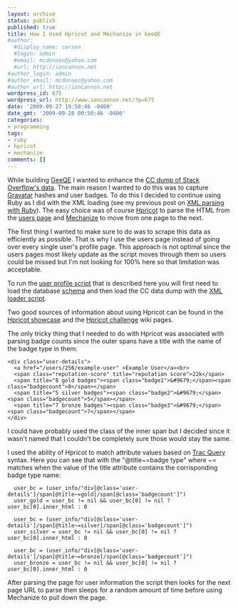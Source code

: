 ```yaml
---
layout: archive
status: publish
published: true
title: How I Used Hpricot and Mechanize in GeeQE
#author:
  #display_name: carson
  #login: admin
  #email: mcdonaec@yahoo.com
  #url: http://ioncannon.net
#author_login: admin
#author_email: mcdonaec@yahoo.com
#author_url: http://ioncannon.net
wordpress_id: 675
wordpress_url: http://www.ioncannon.net/?p=675
date: '2009-09-27 19:50:46 -0400'
date_gmt: '2009-09-28 00:50:46 -0400'
categories:
- programming
tags:
- ruby
- hpricot
- mechanize
comments: []
---
```


While building <a href="http://www.ioncannon.net/projects/geeqe/">GeeQE</a> I wanted to enhance the <a href="http://blog.stackoverflow.com/2009/06/stack-overflow-creative-commons-data-dump/">CC dump of Stack Overflow's data</a>. The main reason I wanted to do this was to capture <a href="http://www.gravatar.com/">Gravatar</a> hashes and user badges. To do this I decided to continue using Ruby as I did with the XML loading (see  my previous post on <a href="http://www.ioncannon.net/programming/643/fast-xml-parsing-with-ruby/">XML parsing with Ruby</a>).  The easy choice was of course <a href="http://github.com/hpricot">Hpricot</a> to parse the HTML from the <a href="http://stackoverflow.com/users">users page</a> and <a href="http://mechanize.rubyforge.org/mechanize/">Mechanize</a> to move from one page to the next.


The first thing I wanted to make sure to do was to scrape this data as efficiently as possible. That is why I use the users page instead of going over every single user's profile page. This approach is not optimal since the users pages most likely update as the script moves through them so users could be missed but I'm not looking for 100% here so that limitation was acceptable.

To run the <a href="http://code.google.com/p/geeqe/source/browse/trunk/scripts/useroverviewpuller.rb">user profile script</a> that is described here you will first need to load the database <a href="http://code.google.com/p/geeqe/source/browse/trunk/scripts/schema.sql">schema</a> and then load the CC data dump with the <a href="http://code.google.com/p/geeqe/source/browse/trunk/scripts/load.rb">XML loader script</a>.

Two good sources of information about using Hpricot can be found in the <a href="http://wiki.github.com/hpricot/hpricot/an-hpricot-showcase">Hpricot showcase</a> and the <a href="http://wiki.github.com/hpricot/hpricot/hpricot-challenge">Hpricot challenge</a> wiki pages.

The only tricky thing that I needed to do with Hpricot was associated with parsing badge counts since the outer spans have a title with the name of the badge type in them:

```
<div class="user-details">
  <a href="/users/256/example-user" >Example User</a><br>
  <span class="reputation-score" title="reputation score">22k</span>
  <span title="8 gold badges"><span class="badge1">&#9679;</span><span class="badgecount">8</span></span>
  <span title="5 silver badges"><span class="badge2">&#9679;</span><span class="badgecount">5</span></span>
  <span title="7 bronze badges"><span class="badge3">&#9679;</span><span class="badgecount">7</span></span>
</div>
```

I could have probably used the class of the inner span but I decided since it wasn't named that I couldn't be completely sure those would stay the same.

I used the ability of Hpricot to match attribute values based on <a href="http://trac.edgewall.org/wiki/TracQuery#QueryLanguage">Trac Query</a> syntax. Here you can see that with the "@title~=badge type" where ~= matches when the value of the title attribute contains the corrisponding badge type name:

```
  user_bc = (user_info/"div[@class='user-details']/span[@title~=gold]/span[@class='badgecount']")
  user_gold = user_bc != nil && user_bc[0] != nil ? user_bc[0].inner_html : 0

  user_bc = (user_info/"div[@class='user-details']/span[@title~=silver]/span[@class='badgecount']")
  user_silver = user_bc != nil && user_bc[0] != nil ? user_bc[0].inner_html : 0

  user_bc = (user_info/"div[@class='user-details']/span[@title~=bronze]/span[@class='badgecount']")
  user_bronze = user_bc != nil && user_bc[0] != nil ? user_bc[0].inner_html : 0
```

After parsing the page for user information the script then looks for the next page URL to parse then sleeps for a random amount of time before using Mechanize to pull down the page.

